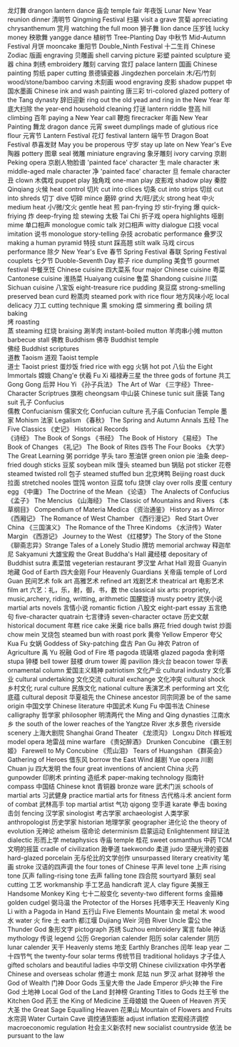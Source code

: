 龙灯舞 drangon lantern dance
庙会 temple fair
年夜饭 Lunar New Year reunion dinner
清明节 Qingming Festival
扫墓 visit a grave
赏菊 aprreciating chrysanthemum
赏月 watching the full moon
狮子舞 lion dance
压岁钱 lucky money
秧歌舞 yangge dance
植树节 Tree-Planting Day
中秋节 Mid-Autumn Festival
月饼 mooncake
重阳节 Double_Ninth Festival
十二生肖 Chinese Zodiac
版画 engraving
贝雕画 shell carving picture
彩塑 painted sculpture
瓷器 china
刺绣 embroidery
雕刻 carving
宫灯 palace lantern
国画 Chinese painting
剪纸 paper cutting
景德镇瓷器 Jingdezhen porcelain
木/石/竹刻 wood/stone/bamboo carving
木刻画 wood engraving
皮影 shadow puppet
中国水墨画 Chinese ink and wash painting
唐三彩 tri-colored glazed pottery of the Tang dynasty
辞旧迎新 ring out the old yead and ring in the New Year
年底大扫除 the year-end household cleaning
灯谜 lantern riddle
登高 hill climbing
百年 paying a New Year call
鞭炮 firecracker
年画 New Year Painting
舞龙 dragon dance
元宵 sweet dumplings made of glutious rice flour
元宵节 Lantern Festival
花灯 festival lantern
端午节 Dragon Boat Festival
恭喜发财 May you be properous
守岁 stay up late on New Year's Eve
陶器 pottery
图章 seal
微雕 miniature engraving
象牙雕刻 ivory carving
京剧 Peking opera
京剧人物脸谱 'painted face' character
生 male character
末 middle-aged male character
净 'painted face' character
旦 female character
丑 clown
木偶戏 puppet play
独角戏 one-man play
皮影戏 shadow play
秦腔 Qinqiang
火候 heat control
切片 cut into clices
切条 cut into strips
切丝 cut into shreds
切丁 dive
切碎 mince
磨碎 grind
大/旺/武火 strong heat
中火 medium heat
小/微/文火 gentle heat
煎 pan-frying
炒 stir-frying
爆 quick-friying
炸 deep-frying
烩 stewing
太极 Tai Chi
折子戏 opera highlights
哑剧 mime
单口相声 monologue comic talk
对口相声 witty dialogue
口技 vocal imitation
说书 monologue story-telling
杂技 acrobatic performance
叠罗汉 making a human pyramid
特技 stunt
踩高翘 stilt walk
马戏 circus performance
除夕 New Year's Eve
春节 Spring Festival
春联 Spring Festival couplets
七夕节 Duoble-Seventh Day
粽子 rice dumpling
美食节 gourmet festival
中餐烹饪 Chinese cuisine
四大菜系 four major Chinese cuisine
粤菜 Cantonese cuisine
淮扬菜 Huaiyang cuisine
鲁菜 Shandong cuisine
川菜 Sichuan cuisine
八宝饭 eight-treasure rice pudding
臭豆腐 strong-smelling preserved bean curd
粉蒸肉 steamed pork with rice flour
地方风味小吃 local delicacy
刀工 cutting technique
熏 smoking
煨 simmering
煮 boiling
烘 baking	
烤 roasting	
蒸 steaming
红烧 braising
涮羊肉 instant-boiled mutton
羊肉串小摊 mutton barbecue stall
佛教 Buddhism
佛寺 Buddhist temple	
佛经 Buddhist scriptures		
道教 Taoism
道观 Taoist temple	
道士 Taoist priest
蛋炒饭 fried rice with egg
火锅 hot pot
八仙 the Eight Immortals
嫦娥 Chang'e
伏羲 Fu Xi
福禄寿三星 the three gods of fortune
共工 Gong Gong
后羿 Hou Yi
《孙子兵法》 The Art of War
《三字经》Three-Character Scriptrues
旗袍 cheongsam
中山装 Chinese tunic suit
唐装 Tang suit
孔子 Confucius	
儒教 Confucianism
儒家文化 Confucian culture
孔子庙 Confucian Temple
墨家 Mohism
法家 Legalism
《春秋》 The Spring and Autumn Annals
五经 The Five Classics
《史记》 Historical Records		
《诗经》 The Book of Songs
《书经》 The Book of History
《易经》 The Book of Changes
《礼记》 The Book of Rites
四书 The Four Books
《大学》The Great Learning
粥 porridge
芋头 taro
葱油饼 green onion pie
油条 deep-fried dough sticks
豆浆 soybean milk
馒头 steamed bun
锅贴 pot sticker
花卷 steamed twisted roll
包子 steamed stuffed bun
北京烤鸭 Beijing roast duck
拉面 stretched nooles
馄饨 wonton
豆腐 tofu
烧饼 clay over rolls
皮蛋 century egg
《中庸》 The Doctrine of the Mean
《论语》 The Analects of Confucius
《孟子》 The Mencius
《山海经》 The Classic of Mountains and Rivers
《本草纲目》 Compendium of Materia Medica
《资治通鉴》 History as a Mirror
《西厢记》 The Romance of West Chamber
《西行漫记》 Red Start Over China
《三国演义》 The Romance of the Three Kindoms
《水浒传》Water Margin
《西游记》 Journey to the West
《红楼梦》The Story of the Stone
《聊斋志异》Strange Tales of a Lonely Studio
牌坊 memorial archway
释迦牟尼 Sakyamuni
大雄宝殿 the Great Buddha's Hall
藏经楼 depositary of Buddhist sutra
素菜馆 vegeterian restaurant
罗汉堂 Arhat Hall
观音 Guanyin
地藏 God of Earth
四大金刚 Four Heavenly Guardians
关帝庙 temple of Lord Guan
民间艺术 folk art
高雅艺术 refined art
戏剧艺术 theatrical art
电影艺术 film art
六艺：礼，乐，射，御，书，数 the classical six arts: propriety, music,archery, riding, writting, arithmetic
国朦胧诗 musty poetry
武侠小说 martial arts novels
言情小说 romantic fiction
八股文 eight-part essay
五言绝句 five-character quatrain
七言律诗 seven-character octave
历史文献 historical document
年糕 rice cake
米羹 rice balls
麻花 fried dough twist
炒面 chow mein
叉烧包 steamed bun with roast pork
黄帝 Yellow Emperor
夸父 Kua Fu
女娲 Goddess of Sky-patching
盘古 Pan Gu
神农 Patron of Agriculture
禹 Yu
祝融 God of Fire
塔 pagoda
琉璃塔 glazed pagoda
舍利塔 stupa
钟楼 bell tower
鼓楼 drum tower
阁 pavilion
烽火台 beacon tower
华表 ornamental column
爱国主义精神 patriotism
文化产业 cultural industry
文化事业 cultural undertaking 
文化交流 cultural exchange
文化冲突 cultural shock
乡村文化 rural culture
民族文化 national culture
表演艺术 performing art
文化底蕴 cultural deposit
华夏祖先 the Chinese ancestor
同宗同源 be of the same origin
中国文学 Chinese literature
中国武术 Kung Fu
中国书法 Chinese calligraphy
哲学家 philosopher
明清两代 the Ming and Qing dynasties
江南水乡 the south of the lower reaches of the Yangtze River
水乡景色 riverside scenery
上海大剧院 Shanghai Grand Theater
《龙须沟》 Longxu Ditch
样板戏 model opera
地雷战 mine warfare
《贵妃醉酒》 Drunken Concubine
《霸王别姬》 Farewell to My Concubine
《荒山泪》  Tears of Huangshan
《群英会》 Gathering of Heroes
借东风 borrow the East Wind
越剧 Yue opera
川剧 Chuan ju
四大发明 the four great inventions of ancient China
火药 gunpowder
印刷术 printing
造纸术 paper-making technology
指南针 compass
中国结 Chinese knot
青铜器 bronze ware
武术门派 schools of martial arts
习武健身 practice martial arts for fitness
古代格斗术 ancient form of combat
武林高手 top martial artist
气功 qigong
空手道 karate
拳击 boxing
击剑 fencing
汉学家 sinologist
考古学家 archaeologist
人类学家 anthropologist
历史学家 historian
地理学家 geographer
进化论 the theory of evolution
无神论 atheism
宿命论 determinism
启蒙运动 Enlightenment
辩证法 dialectic
形而上学 metaphysics
寺庙 temple
桂花 sweet osmanthus
中药 TCM
文明的摇篮 cradle of civilization
跆拳道 taekwondo
柔道 judo
坚硬光滑的瓷器 hard-glazed porcelain
无与伦比的文学创作 unsurpassed literary creativity
笔画 stroke
汉语的四声调 the four tones of Chinese
平声 level tone
上声 rising tone
仄声 falling-rising tone
去声 falling tone
四合院 sourtyard
篆刻 seal cutting
工艺 workmanship
手工艺品 handicraft
泥人 clay figure
美猴王 Handsome Monkey King
七十二般变化 seventy-two different forms
金箍棒 golden cudgel
弼马温 the Protector of the Horses
托塔李天王 Heavenly King Li with a Pagoda in Hand
五行山 Five Elements Mountain
金 metal
木 wood
水 water
火 fire
土 earth
都江堰 Dujiang Weir
河伯 River Uncle
雷公 the Thunder God
象形文字 pictograph
苏绣 Suzhou embroidery
寓言 fable
神话 mythology
传说 legend
公历 Gregorian calender
阳历 solar calender
阴历 lunar calender
天干 Heavenly stems
地支 Earthly Branches
闰年 leap year
二十四节气 the twenty-four solar terms
传统节目 traditional holidays
才子佳人 gifted scholars and beautiful ladies
中华文明 Chinese civilizxation
中外学者 Chinese and overseas scholar
修道士 monk
尼姑 nun
罗汉 arhat
财神爷 the God of Wealth
门神 Door Gods
玉皇大帝 the Jade Emperor
炉火神 the Fire God
土地神 Local God of the Land
封神榜 Granting Titles to Gods
灶王爷 the Kitchen God
药王 the King of Medicine
王母娘娘 the Queen of Heaven
齐天大圣 the Great Sage Equalling Heaven
花果山 Mountain of Flowers and Fruits
水帘洞 Water Curtain Cave
调控通货膨胀 adjust inflation
宏观经济调控 macroeconomic regulation
社会主义新农村 new socialist countryside
依法 be pursuant to the law
